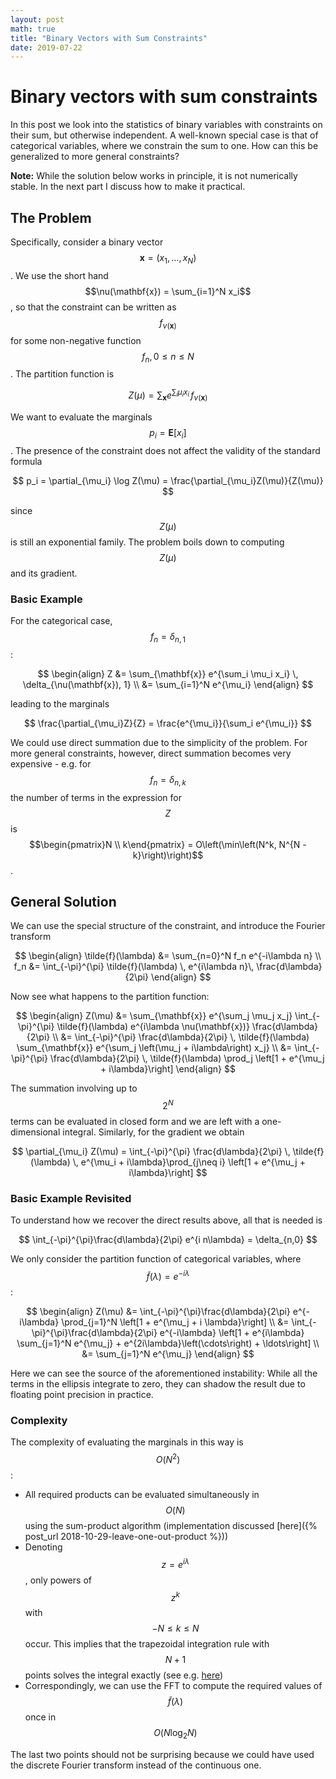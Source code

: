 ```yaml
---
layout: post
math: true
title: "Binary Vectors with Sum Constraints"
date: 2019-07-22
---
```



# Binary vectors with sum constraints

In this post we look into the statistics of binary variables with constraints on their sum, but otherwise independent. A well-known special case is that of categorical variables, where we constrain the sum to one. How can this be generalized to more general constraints?

__Note:__ While the solution below works in principle, it is not numerically stable. In the next part I discuss how to make it practical.

## The Problem

Specifically, consider a binary vector $$\mathbf{x} = (x_1, \ldots, x_N)$$. We use the short hand $$\nu(\mathbf{x}) = \sum_{i=1}^N x_i$$, so that the constraint can be written as $$f_{\nu(\mathbf{x})}$$ for some non-negative function $$f_n, 0 \leq n \leq N$$. The partition function is

$$
Z(\mu) = \sum_{\mathbf{x}} e^{\sum_i \mu_i x_i} \, f_{\nu(\mathbf{x})}
$$

We want to evaluate the marginals $$p_i = \mathbf{E}[x_i]$$. The presence of the constraint does not affect the validity of the standard formula

$$
p_i = \partial_{\mu_i} \log Z(\mu) = \frac{\partial_{\mu_i}Z(\mu)}{Z(\mu)}
$$

since $$Z(\mu)$$ is still an exponential family. The problem boils down to computing $$Z(\mu)$$ and its gradient.

### Basic Example

For the categorical case, $$f_n = \delta_{n, 1}$$:

$$
\begin{align}
Z   &= \sum_{\mathbf{x}} e^{\sum_i \mu_i x_i} \, \delta_{\nu(\mathbf{x}), 1} \\
    &= \sum_{i=1}^N e^{\mu_i}
\end{align}
$$

leading to the marginals

$$
\frac{\partial_{\mu_i}Z}{Z} = \frac{e^{\mu_i}}{\sum_i e^{\mu_i}}
$$

We could use direct summation due to the simplicity of the problem. For more general constraints, however, direct summation becomes very expensive - e.g. for $$f_n = \delta_{n, k}$$ the number of terms in the expression for $$Z$$ is $$\begin{pmatrix}N \\ k\end{pmatrix} = O\left(\min\left(N^k, N^{N - k}\right)\right)$$.

## General Solution

We can use the special structure of the constraint, and introduce the Fourier transform

$$
\begin{align}
\tilde{f}(\lambda) &= \sum_{n=0}^N f_n e^{-i\lambda n} \\
f_n &= \int_{-\pi}^{\pi} \tilde{f}(\lambda) \, e^{i\lambda n}\, \frac{d\lambda}{2\pi}
\end{align}
$$

Now see what happens to the partition function:

$$
\begin{align}
Z(\mu)
    &= \sum_{\mathbf{x}} e^{\sum_j \mu_j x_j}
       \int_{-\pi}^{\pi} \tilde{f}(\lambda) e^{i\lambda \nu(\mathbf{x})} \frac{d\lambda}{2\pi} \\
    &= \int_{-\pi}^{\pi} \frac{d\lambda}{2\pi} \, \tilde{f}(\lambda)
       \sum_{\mathbf{x}} e^{\sum_j \left(\mu_j + i\lambda\right) x_j} \\
    &= \int_{-\pi}^{\pi} \frac{d\lambda}{2\pi} \, \tilde{f}(\lambda) \prod_j \left[1 + e^{\mu_j + i\lambda}\right]
\end{align}
$$

The summation involving up to $$2^N$$ terms can be evaluated in closed form and we are left with a one-dimensional integral. Similarly, for the gradient we obtain

$$
\partial_{\mu_i} Z(\mu) = \int_{-\pi}^{\pi} \frac{d\lambda}{2\pi} \, \tilde{f}(\lambda) \, e^{\mu_i + i\lambda}\prod_{j\neq i} \left[1 + e^{\mu_j + i\lambda}\right]
$$

### Basic Example Revisited

To understand how we recover the direct results above, all that is needed is

$$
\int_{-\pi}^{\pi}\frac{d\lambda}{2\pi} e^{i n\lambda} = \delta_{n,0}
$$

We only consider the partition function of categorical variables, where $$\tilde{f}(\lambda) = e^{-i\lambda}$$:

$$
\begin{align}
Z(\mu)
    &= \int_{-\pi}^{\pi}\frac{d\lambda}{2\pi} e^{-i\lambda}
       \prod_{j=1}^N \left[1 + e^{\mu_j + i \lambda}\right] \\
    &= \int_{-\pi}^{\pi}\frac{d\lambda}{2\pi} e^{-i\lambda}
       \left[1 + e^{i\lambda} \sum_{j=1}^N e^{\mu_j} + e^{2i\lambda}\left(\cdots\right) + \ldots\right] \\
    &= \sum_{j=1}^N e^{\mu_j}
\end{align}
$$

Here we can see the source of the aforementioned instability: While all the terms in the ellipsis integrate to zero, they can shadow the result due to floating point precision in practice.

### Complexity

The complexity of evaluating the marginals in this way is $$O(N^2)$$:

 * All required products can be evaluated simultaneously in $$O(N)$$ using the sum-product algorithm (implementation discussed [here]({% post_url 2018-10-29-leave-one-out-product %}))
 * Denoting $$z = e^{i\lambda}$$, only powers of $$z^k$$ with $$-N \leq k \leq N$$ occur. This implies that the trapezoidal integration rule with $$N + 1$$ points solves the integral exactly (see e.g. [here](https://epubs.siam.org/doi/pdf/10.1137/130932132))
 * Correspondingly, we can use the FFT to compute the required values of $$\tilde{f}(\lambda)$$ once in $$O(N\log_2 N)$$

The last two points should not be surprising because we could have used the discrete Fourier transform instead of the continuous one.
